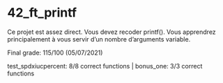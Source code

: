 # 42_ft_printf
Ce projet est assez direct. Vous devez recoder printf(). Vous apprendrez principalement à vous servir d’un nombre d’arguments variable.

Final grade: 115/100 (05/07/2021)

test_spdxiucpercent: 8/8 correct functions | bonus_one: 3/3 correct functions 
